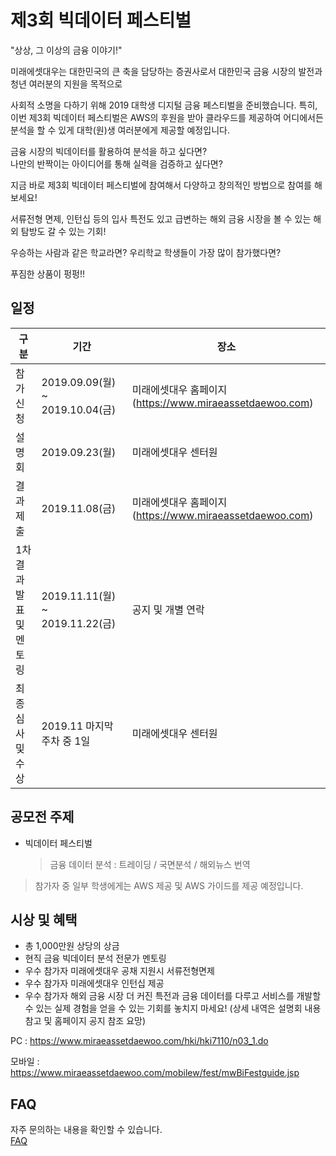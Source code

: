 # 제3회 빅데이터 페스티벌
"상상, 그 이상의 금융 이야기!"

미래에셋대우는 대한민국의 큰 축을 담당하는 증권사로서 대한민국 금융 시장의 발전과 청년 여러분의 지원을 목적으로   

사회적 소명을 다하기 위해 2019 대학생 디지털 금융 페스티벌을 준비했습니다.
특히, 이번 제3회 빅데이터 페스티벌은 AWS의 후원을 받아 클라우드를 제공하여 어디에서든 분석을 할 수 있게 대학(원)생 여러분에게 제공할 예정입니다. 

금융 시장의 빅데이터를 활용하여 분석을 하고 싶다면?  
나만의 반짝이는 아이디어를 통해 실력을 검증하고 싶다면?

지금 바로 제3회 빅데이터 페스티벌에 참여해서 다양하고 창의적인 방법으로 참여를 해보세요!

서류전형 면제, 인턴십 등의 입사 특전도 있고
급변하는 해외 금융 시장을 볼 수 있는 해외 탐방도 갈 수 있는 기회!

우승하는 사람과 같은 학교라면?
우리학교 학생들이 가장 많이 참가했다면?

푸짐한 상품이 펑펑!!

## 일정
| <center> 구분 </center> |   <center>기간</center>  | <center>장소</center> |
|:--------------------------| :------------------------------- |:---------------------- |
|참가신청               | 2019.09.09(월) ~ 2019.10.04(금) | 미래에셋대우 홈페이지(https://www.miraeassetdaewoo.com) |
|설명회 | 2019.09.23(월) | 미래에셋대우 센터원 |
|결과 제출 | 2019.11.08(금) | 미래에셋대우 홈페이지(https://www.miraeassetdaewoo.com) |
|1차 결과발표 및 멘토링 | 2019.11.11(월) ~ 2019.11.22(금) | 공지 및 개별 연락 |
|최종 심사 및 수상 | 2019.11 마지막 주차 중 1일 | 미래에셋대우 센터원 |

## 공모전 주제
- 빅데이터 페스티벌
   > 금융 데이터 분석 : 트레이딩 / 국면분석 / 해외뉴스 번역
   
> 참가자 중 일부 학생에게는 AWS 제공 및 AWS 가이드를 제공 예정입니다.

## 시상 및 혜택
* 총 1,000만원 상당의 상금
* 현직 금융 빅데이터 분석 전문가 멘토링
* 우수 참가자 미래에셋대우 공채 지원시 서류전형면제
* 우수 참가자 미래에셋대우 인턴십 제공
* 우수 참가자 해외 금융 시장 
더 커진 특전과 금융 데이터를 다루고 서비스를 개발할 수 있는 실제 경험을 얻을 수 있는 기회를 놓치지 마세요!
(상세 내역은 설명회 내용 참고 및 홈페이지 공지 참조 요망)

PC : https://www.miraeassetdaewoo.com/hki/hki7110/n03_1.do

모바일 : https://www.miraeassetdaewoo.com/mobilew/fest/mwBiFestguide.jsp 
## FAQ
자주 문의하는 내용을 확인할 수 있습니다.  
[FAQ](https://github.com/bigdatafestival/bigdatafestival/blob/master/FAQ.md)
